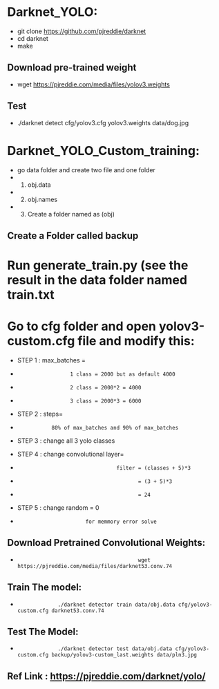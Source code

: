 # Darknet_YOLO:
- git clone https://github.com/pjreddie/darknet
- cd darknet
- make
## Download pre-trained weight
- wget https://pjreddie.com/media/files/yolov3.weights
## Test
- ./darknet detect cfg/yolov3.cfg yolov3.weights data/dog.jpg


# Darknet_YOLO_Custom_training:
- go data folder and create two file and one folder
- 1. obj.data
- 2. obj.names
- 3. Create a folder named as (obj)

## Create a Folder called backup

# Run generate_train.py (see the result in the data folder named train.txt

# Go to cfg folder and open yolov3-custom.cfg file and modify this:
- STEP 1 : max_batches = 
-                      1 class = 2000 but as default 4000
-                      2 class = 2000*2 = 4000
-                      3 class = 2000*3 = 6000

- STEP 2 : steps=
-                80% of max_batches and 90% of max_batches

- STEP 3 : change all 3 yolo classes

- STEP 4 : change convolutional layer=
-                                     filter = (classes + 5)*3
-                                            = (3 + 5)*3 
-                                            = 24  

- STEP 5 : change random = 0 
-                           for memmory error solve

## Download Pretrained Convolutional Weights:
-                                            wget https://pjreddie.com/media/files/darknet53.conv.74

## Train The model:

-                  ./darknet detector train data/obj.data cfg/yolov3-custom.cfg darknet53.conv.74


## Test The Model:

-                  ./darknet detector test data/obj.data cfg/yolov3-custom.cfg backup/yolov3-custom_last.weights data/pln3.jpg


## Ref Link : https://pjreddie.com/darknet/yolo/


